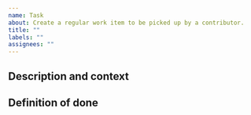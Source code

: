 ```yaml
---
name: Task
about: Create a regular work item to be picked up by a contributor.
title: ""
labels: ""
assignees: ""
---
```


## Description and context

<!--- Write a description or todo list as the scope. A task should be: -->
<!--- Actionable: can be acted on right away. -->
<!--- Clearly defined scope: has precise limits/boundaries. -->
<!--- Small scope: break complex tasks into smaller ones if they involve multiple system parts, multiple people/PRs, or parallelizable work. -->

## Definition of done

<!--- Describe completion: e.g. code merged, deployment is done, or release published etc. -->
